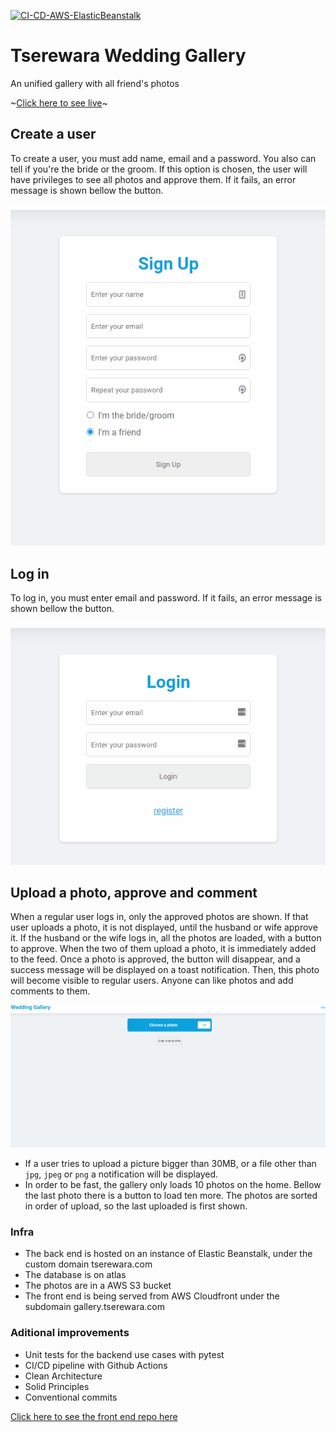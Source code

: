 [![CI-CD-AWS-ElasticBeanstalk](https://github.com/Tserewara/wedding-gallery-backend/actions/workflows/python-app.yml/badge.svg)](https://github.com/Tserewara/wedding-gallery-backend/actions/workflows/python-app.yml)

# Tserewara Wedding Gallery

An unified gallery with all friend's photos

~[Click here to see live](https://gallery.tserewara.com)~

## Create a user

To create a user, you must add name, email and a password. You also can tell if you're the bride or the groom. If this option is chosen, the user will have privileges to see all photos and approve them. If it fails, an error message is shown bellow the button.

![Image](/docs/create-user.gif "create-user")


## Log in

To log in, you must enter email and password. If it fails, an error message is shown bellow the button.

![Image](/docs/login.gif "login")

## Upload a photo, approve and comment

When a regular user logs in, only the approved photos are shown. If that user uploads a photo, it is not displayed, until the husband or wife approve it. If the husband or the wife logs in, all the photos are loaded, with a button to approve. When the two of them upload a photo, it is immediately added to the feed. Once a photo is approved, the button will disappear, and a success message will be displayed on a toast notification. Then, this photo will become visible to regular users.
Anyone can like photos and add comments to them.

![Image](/docs/upload.gif "upload")

- If a user tries to upload a picture bigger than 30MB, or a file other than `jpg`, `jpeg` or `png` a notification will be displayed.
- In order to be fast, the gallery only loads 10 photos on the home. Bellow the last photo there is a button to load ten more. The photos are sorted in order of upload, so the last uploaded is first shown.


### Infra

- The back end is hosted on an instance of Elastic Beanstalk, under the custom domain tserewara.com
- The database is on atlas
- The photos are in a AWS S3 bucket 
- The front end is being served from AWS Cloudfront under the subdomain gallery.tserewara.com

### Aditional improvements

- Unit tests for the backend use cases with pytest
- CI/CD pipeline with Github Actions
- Clean Architecture
- Solid Principles
- Conventional commits

[Click here to see the front end repo here](https://github.com/Tserewara/wedding-gallery-frontend)
